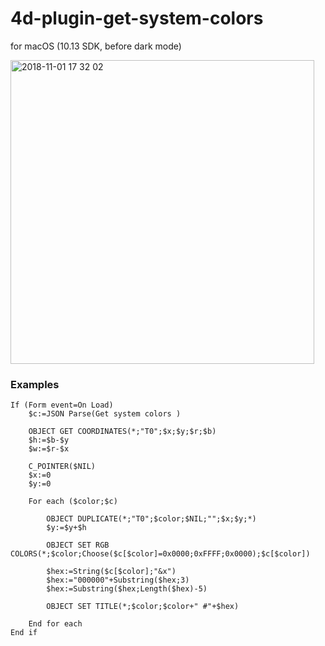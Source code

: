 # 4d-plugin-get-system-colors
for macOS (10.13 SDK, before dark mode)

<img width="486" alt="2018-11-01 17 32 02" src="https://user-images.githubusercontent.com/1725068/47841209-337b0f00-ddfc-11e8-91b7-913994c9a33b.png">

### Examples

```
If (Form event=On Load)
	$c:=JSON Parse(Get system colors )
	
	OBJECT GET COORDINATES(*;"T0";$x;$y;$r;$b)
	$h:=$b-$y
	$w:=$r-$x
	
	C_POINTER($NIL)
	$x:=0
	$y:=0
	
	For each ($color;$c)
		
		OBJECT DUPLICATE(*;"T0";$color;$NIL;"";$x;$y;*)
		$y:=$y+$h
		
		OBJECT SET RGB COLORS(*;$color;Choose($c[$color]=0x0000;0xFFFF;0x0000);$c[$color])
		
		$hex:=String($c[$color];"&x")
		$hex:="000000"+Substring($hex;3)
		$hex:=Substring($hex;Length($hex)-5)
		
		OBJECT SET TITLE(*;$color;$color+" #"+$hex)
		
	End for each 
End if 
```
